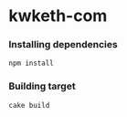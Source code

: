 # kwketh-com

### Installing dependencies
```
npm install
```

### Building target
```
cake build
```
